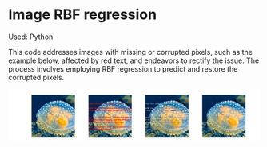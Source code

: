 # Image RBF regression

Used: Python

This code addresses images with missing or corrupted pixels, such as the example below, affected by red text, and endeavors to rectify the issue. 
The process involves employing RBF regression to predict and restore the corrupted pixels.


![Alt text](Image_inpainting.jpg)
